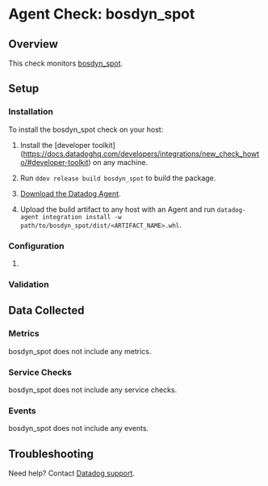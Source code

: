 # Agent Check: bosdyn_spot

## Overview

This check monitors [bosdyn_spot][1].

## Setup

### Installation

To install the bosdyn_spot check on your host:


1. Install the [developer toolkit]
(https://docs.datadoghq.com/developers/integrations/new_check_howto/#developer-toolkit)
 on any machine.

2. Run `ddev release build bosdyn_spot` to build the package.

3. [Download the Datadog Agent][2].

4. Upload the build artifact to any host with an Agent and
 run `datadog-agent integration install -w
 path/to/bosdyn_spot/dist/<ARTIFACT_NAME>.whl`.

### Configuration

1. <List of steps to setup this Integration>

### Validation

<Steps to validate integration is functioning as expected>

## Data Collected

### Metrics

bosdyn_spot does not include any metrics.

### Service Checks

bosdyn_spot does not include any service checks.

### Events

bosdyn_spot does not include any events.

## Troubleshooting

Need help? Contact [Datadog support][3].

[1]: **LINK_TO_INTEGRATION_SITE**
[2]: https://app.datadoghq.com/account/settings#agent
[3]: https://docs.datadoghq.com/agent/kubernetes/integrations/
[4]: https://github.com/DataDog/integrations-extras/blob/master/bosdyn_spot/datadog_checks/bosdyn_spot/data/conf.yaml.example
[5]: https://docs.datadoghq.com/agent/guide/agent-commands/#start-stop-and-restart-the-agent
[6]: https://docs.datadoghq.com/agent/guide/agent-commands/#agent-status-and-information
[7]: https://github.com/DataDog/integrations-extras/blob/master/bosdyn_spot/metadata.csv
[8]: https://github.com/DataDog/integrations-extras/blob/master/bosdyn_spot/assets/service_checks.json
[9]: https://docs.datadoghq.com/help/

